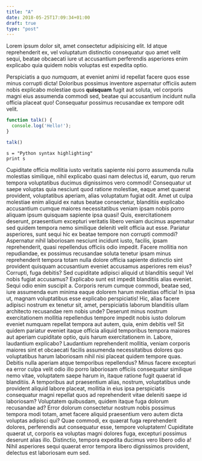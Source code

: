 ```yaml
---
title: "A"
date: 2018-05-25T17:09:34+01:00
draft: true
type: "post"
---
```


Lorem ipsum dolor sit, amet consectetur adipisicing elit. Id atque reprehenderit ex, vel voluptatum distinctio consequatur quo amet velit sequi, beatae obcaecati iure ut accusantium perferendis asperiores enim explicabo quia quidem nobis voluptas est expedita optio. 

Perspiciatis a quo *numquam*, at eveniet animi id repellat facere quos esse minus corrupti dicta! Doloribus possimus inventore aspernatur officiis autem nobis explicabo molestiae quos **quisquam** fugit aut soluta, vel corporis magni eius assumenda commodi sed, beatae qui accusantium incidunt nulla officia placeat quo! Consequatur possimus recusandae ex tempore odit velit. 

```javascript
function talk() {
  console.log('Hello!');
}

talk()
```

```
s = "Python syntax highlighting"
print s
```

Cupiditate officia mollitia iusto veritatis sapiente nisi porro assumenda nulla molestias similique, nihil explicabo quasi nam delectus id, earum, quo rerum tempora voluptatibus ducimus dignissimos vero commodi! Consequatur ut saepe voluptas quia nesciunt quod ratione molestiae, eaque amet quaerat provident, voluptatibus aperiam, alias voluptatum fugiat odit. Amet ut culpa molestiae enim aliquid ex natus beatae consectetur, blanditiis explicabo accusantium cumque maiores necessitatibus veniam ipsam nobis porro aliquam ipsum quisquam sapiente ipsa quasi! Quis, exercitationem deserunt, praesentium excepturi veritatis libero veniam ducimus aspernatur sed quidem tempora nemo similique deleniti velit officia aut esse. Pariatur asperiores, sunt sequi hic ex beatae tempore non corrupti commodi? Aspernatur nihil laboriosam nesciunt incidunt iusto, facilis, ipsam reprehenderit, quasi repellendus officiis odio impedit. Facere mollitia non repudiandae, ex possimus recusandae soluta tenetur ipsam minus reprehenderit tempora totam nulla dolore officia sapiente distinctio sint provident quisquam accusantium eveniet accusamus asperiores rem eius? Corrupti, fuga debitis? Sed cupiditate adipisci aliquid ut blanditiis sequi! Vel nobis fugiat accusamus? Explicabo sunt est impedit blanditiis alias eveniet. Sequi odio enim suscipit a. Corporis rerum cumque commodi, beatae sed, iure assumenda eum minima eaque dolorem harum molestias officia! In ipsa ut, magnam voluptatibus esse explicabo perspiciatis! Hic, alias facere adipisci nostrum ex tenetur sit, amet, perspiciatis laborum blanditiis ullam architecto recusandae rem nobis unde? Deserunt minus nostrum exercitationem mollitia repellendus tempore impedit nobis iusto dolorum eveniet numquam repellat tempora aut autem, quia, enim debitis vel! Sit quidem pariatur eveniet itaque officia aliquid temporibus tempora maiores aut aperiam cupiditate optio, quis harum exercitationem in. Labore, laudantium explicabo? Laudantium reprehenderit mollitia, veniam corporis maiores sint et obcaecati facilis assumenda necessitatibus dolores quo voluptatibus harum laboriosam nihil nisi placeat quidem tempore quas. Debitis nulla aperiam atque temporibus repellendus? Minus facere excepturi ea error culpa velit odio illo porro laboriosam officiis consequatur similique nemo vitae, voluptatem saepe harum in, itaque ratione fugit quaerat id blanditiis. A temporibus aut praesentium alias, nostrum, voluptatibus unde provident aliquid labore placeat, mollitia in eius ipsa perspiciatis consequatur magni repellat quos ad reprehenderit vitae deleniti saepe id laboriosam? Voluptatem quibusdam, quidem itaque fuga dolorum recusandae ad? Error dolorum consectetur nostrum nobis possimus tempora modi totam, amet facere aliquid praesentium vero autem dicta voluptas adipisci qui? Quae commodi, ex quaerat fuga reprehenderit dolores, perferendis aut consequatur esse, tempore voluptatem! Cupiditate quaerat ut, corporis ea voluptas magni dolores fuga, excepturi possimus deserunt alias illo. Distinctio, tempora expedita ducimus vero libero odio a! Nihil asperiores sequi quaerat error tempora libero dignissimos provident, delectus est laboriosam eum sed.